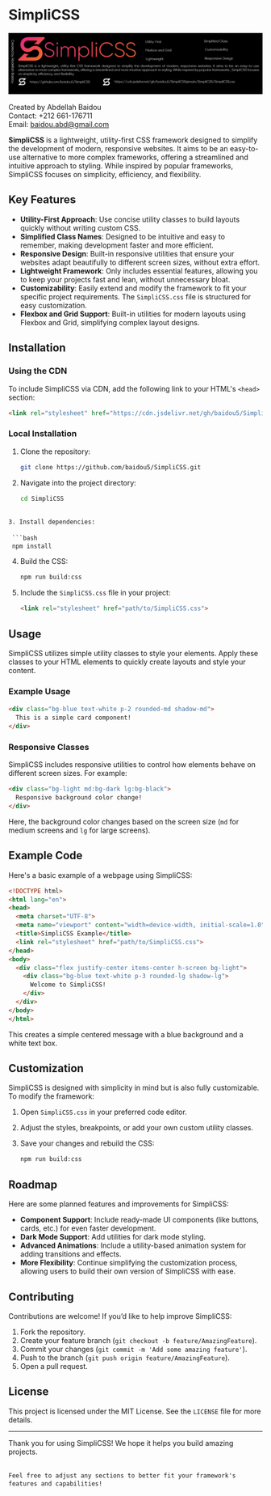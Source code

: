 
# SimpliCSS

![SimpliCSS Logo](https://raw.githubusercontent.com/baidou5/SimpliCSS/main/bgs.jpg)

Created by Abdellah Baidou  
Contact: +212 661-176711  
Email: baidou.abd@gmail.com

**SimpliCSS** is a lightweight, utility-first CSS framework designed to simplify the development of modern, responsive websites. It aims to be an easy-to-use alternative to more complex frameworks, offering a streamlined and intuitive approach to styling. While inspired by popular frameworks, SimpliCSS focuses on simplicity, efficiency, and flexibility.

## Key Features

- **Utility-First Approach**: Use concise utility classes to build layouts quickly without writing custom CSS.
- **Simplified Class Names**: Designed to be intuitive and easy to remember, making development faster and more efficient.
- **Responsive Design**: Built-in responsive utilities that ensure your websites adapt beautifully to different screen sizes, without extra effort.
- **Lightweight Framework**: Only includes essential features, allowing you to keep your projects fast and lean, without unnecessary bloat.
- **Customizability**: Easily extend and modify the framework to fit your specific project requirements. The `SimpliCSS.css` file is structured for easy customization.
- **Flexbox and Grid Support**: Built-in utilities for modern layouts using Flexbox and Grid, simplifying complex layout designs.

## Installation

### Using the CDN

To include SimpliCSS via CDN, add the following link to your HTML's `<head>` section:

```html
<link rel="stylesheet" href="https://cdn.jsdelivr.net/gh/baidou5/SimpliCSS@main/SimpliCSS/SimpliCSS.css">
```

### Local Installation

1. Clone the repository:

   ```bash
   git clone https://github.com/baidou5/SimpliCSS.git
   ```

2. Navigate into the project directory:

   ```bash
   cd SimpliCSS
  ```

3. Install dependencies:

   ```bash
   npm install
   ```

4. Build the CSS:

   ```bash
   npm run build:css
   ```

5. Include the `SimpliCSS.css` file in your project:

   ```html
   <link rel="stylesheet" href="path/to/SimpliCSS.css">
   ```

## Usage

SimpliCSS utilizes simple utility classes to style your elements. Apply these classes to your HTML elements to quickly create layouts and style your content.

### Example Usage

```html
<div class="bg-blue text-white p-2 rounded-md shadow-md">
  This is a simple card component!
</div>
```

### Responsive Classes

SimpliCSS includes responsive utilities to control how elements behave on different screen sizes. For example:

```html
<div class="bg-light md:bg-dark lg:bg-black">
  Responsive background color change!
</div>
```

Here, the background color changes based on the screen size (`md` for medium screens and `lg` for large screens).

## Example Code

Here's a basic example of a webpage using SimpliCSS:

```html
<!DOCTYPE html>
<html lang="en">
<head>
  <meta charset="UTF-8">
  <meta name="viewport" content="width=device-width, initial-scale=1.0">
  <title>SimpliCSS Example</title>
  <link rel="stylesheet" href="path/to/SimpliCSS.css">
</head>
<body>
  <div class="flex justify-center items-center h-screen bg-light">
    <div class="bg-blue text-white p-3 rounded-lg shadow-lg">
      Welcome to SimpliCSS!
    </div>
  </div>
</body>
</html>
```

This creates a simple centered message with a blue background and a white text box.

## Customization

SimpliCSS is designed with simplicity in mind but is also fully customizable. To modify the framework:

1. Open `SimpliCSS.css` in your preferred code editor.
2. Adjust the styles, breakpoints, or add your own custom utility classes.
3. Save your changes and rebuild the CSS:

   ```bash
   npm run build:css
   ```

## Roadmap

Here are some planned features and improvements for SimpliCSS:

- **Component Support**: Include ready-made UI components (like buttons, cards, etc.) for even faster development.
- **Dark Mode Support**: Add utilities for dark mode styling.
- **Advanced Animations**: Include a utility-based animation system for adding transitions and effects.
- **More Flexibility**: Continue simplifying the customization process, allowing users to build their own version of SimpliCSS with ease.

## Contributing

Contributions are welcome! If you’d like to help improve SimpliCSS:

1. Fork the repository.
2. Create your feature branch (`git checkout -b feature/AmazingFeature`).
3. Commit your changes (`git commit -m 'Add some amazing feature'`).
4. Push to the branch (`git push origin feature/AmazingFeature`).
5. Open a pull request.

## License

This project is licensed under the MIT License. See the `LICENSE` file for more details.

---

Thank you for using SimpliCSS! We hope it helps you build amazing projects.
```

Feel free to adjust any sections to better fit your framework's features and capabilities!
